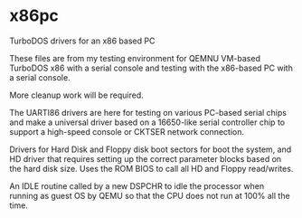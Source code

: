 # x86pc
TurboDOS drivers for an x86 based PC

These files are from my testing environment for QEMNU VM-based TurboDOS x86 with a serial console and testing with the x86-based PC with a serial console.

More cleanup work will be required.  

The UARTI86 drivers are here for testing on various PC-based serial chips and make a universal driver based on a 16650-like serial controller chip to support a high-speed console or CKTSER network connection.  

Drivers for Hard Disk and Floppy disk boot sectors for boot the system,  and HD driver that requires setting up the correct parameter blocks based on the hard disk size.  Uses the ROM BIOS to call all HD and Floppy read/writes.  

An IDLE routine called by a new DSPCHR to idle the processor when running as guest OS by QEMU so that the CPU does not run at 100% all the time.
